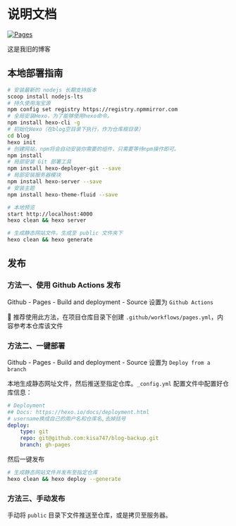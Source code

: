 # 说明文档

[![Pages](https://github.com/kisa747/blog-backup/actions/workflows/pages.yml/badge.svg)](https://github.com/kisa747/blog-backup/actions/workflows/pages.yml)

这是我旧的博客

## 本地部署指南

```sh
# 安装最新的 nodejs 长期支持版本
scoop install nodejs-lts
# 持久使用淘宝源
npm config set registry https://registry.npmmirror.com
# 全局安装Hexo，为了能够使用hexo命令。
npm install hexo-cli -g
# 初始化Hexo（在blog空目录下执行，作为仓库根目录）
cd blog
hexo init
# 创建网站，npm将会自动安装你需要的组件，只需要等待npm操作即可。
npm install
# 局部安装 Git 部署工具
npm install hexo-deployer-git --save
# 局部安装服务器模块
npm install hexo-server --save
# 安装主题
npm install hexo-theme-fluid --save

# 本地预览
start http://localhost:4000
hexo clean && hexo server

# 生成静态网站文件。生成至 public 文件夹下
hexo clean && hexo generate
```

## 发布

### 方法一、使用 Github Actions 发布

Github - Pages - Build and deployment - Source 设置为 `Github Actions`

🚀 推荐使用此方法，在项目仓库目录下创建 `.github/workflows/pages.yml`，内容参考本仓库该文件

### 方法二、一键部署

Github - Pages - Build and deployment - Source 设置为 `Deploy from a branch`

本地生成静态网址文件，然后推送至指定仓库。`_config.yml` 配置文件中配置好仓库信息：

```yaml
# Deployment
## Docs: https://hexo.io/docs/deployment.html
# username换成自己的用户名和仓库名,去掉括号
deploy:
    type: git
    repo: git@github.com:kisa747/blog-backup.git
    branch: gh-pages
```

然后一键发布

```sh
# 生成静态网站文件并发布至指定仓库
hexo clean && hexo deploy --generate
```

### 方法三、手动发布

手动将 `public` 目录下文件推送至仓库，或是拷贝至服务器。
